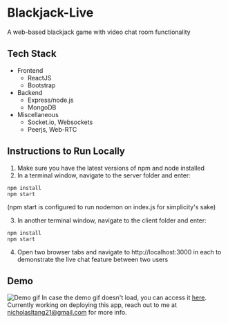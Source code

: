 # Blackjack-Live
A web-based blackjack game with video chat room functionality

## Tech Stack
- Frontend
  - ReactJS
  - Bootstrap
- Backend
  - Express/node.js
  - MongoDB
- Miscellaneous
  - Socket.io, Websockets
  - Peerjs, Web-RTC

## Instructions to Run Locally
1. Make sure you have the latest versions of npm and node installed
2. In a terminal window, navigate to the server folder and enter:
```
npm install
npm start
```
(npm start is configured to run nodemon on index.js for simplicity's sake)    

3. In another terminal window, navigate to the client folder and enter:
```
npm install  
npm start  
```
4. Open two browser tabs and navigate to http://localhost:3000 in each to demonstrate the live chat feature between two users

## Demo
![Demo gif](http://g.recordit.co/hrunZny1CD.gif)
In case the demo gif doesn't load, you can access it [here](http://g.recordit.co/hrunZny1CD.gif).
Currently working on deploying this app, reach out to me at nicholasltang21@gmail.com for more info.
